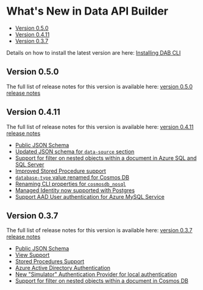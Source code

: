 # What's New in Data API Builder

- [Version 0.5.0](#version-050)
- [Version 0.4.11](#version-0411)
- [Version 0.3.7](#version-037)

Details on how to install the latest version are here: [Installing DAB CLI](./getting-started/getting-started.md#installing-dab-cli)

## Version 0.5.0

The full list of release notes for this version is available here: [version 0.5.0 release notes](https://github.com/Azure/data-api-builder/releases/tag/v0.5.0-beta)

## Version 0.4.11

The full list of release notes for this version is available here: [version 0.4.11 release notes](https://github.com/Azure/data-api-builder/releases/tag/v0.4.11-alpha)

- [Public JSON Schema](./whats-new-0.4.11.md#public-json-schema)
- [Updated JSON schema for `data-source` section](./whats-new-0.4.11.md#updated-json-schema-for-data-source-section)
- [Support for filter on nested objects within a document in Azure SQL and SQL Server](./whats-new-0.4.11.md#support-for-filter-on-nested-objects-within-a-document-in-azure-sql-and-sql-server)
- [Improved Stored Procedure support](./whats-new-0.4.11.md#improved-stored-procedure-support)
- [`database-type` value renamed for Cosmos DB](./whats-new-0.4.11.md#database-type-value-renamed-for-cosmos-db)
- [Renaming CLI properties for `cosmosdb_nosql`](./whats-new-0.4.11.md#renaming-cli-properties-for-cosmosdb_nosql)
- [Managed Identity now supported with Postgres](./whats-new-0.4.11.md#managed-identity-now-supported-with-postgres)
- [Support AAD User authentication for Azure MySQL Service](./whats-new-0.4.11.md#support-aad-user-authentication-for-azure-mysql-service)

## Version 0.3.7

The full list of release notes for this version is available here: [version 0.3.7 release notes](https://github.com/Azure/data-api-builder/releases/tag/v0.3.7-alpha)

- [Public JSON Schema](./whats-new-0.3.7.md#public-json-schema)
- [View Support](./whats-new-0.3.7.md#view-support)
- [Stored Procedures Support](./whats-new-0.3.7.md#stored-procedures-support)
- [Azure Active Directory Authentication](./whats-new-0.3.7.md#azure-active-directory-authentication)
- [New "Simulator" Authentication Provider for local authentication](./whats-new-0.3.7.md#new-simulator-authentication-provider-for-local-authentication)
- [Support for filter on nested objects within a document in Cosmos DB](./whats-new-0.3.7.md#support-for-filter-on-nested-objects-within-a-document-in-cosmos-db)
